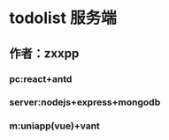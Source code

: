 # todolist 服务端
## 作者：zxxpp

### pc:react+antd
### server:nodejs+express+mongodb
### m:uniapp(vue)+vant
